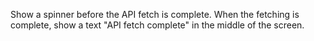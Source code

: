 Show a spinner before the API fetch is complete. When the fetching is complete, show a text "API fetch complete" in the middle of the screen.
